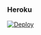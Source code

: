 ### Heroku
[![Deploy](https://www.herokucdn.com/deploy/button.svg)](https://heroku.com/deploy?template=https://github.com/rockstarcuba/nuevoboy7.1) 

